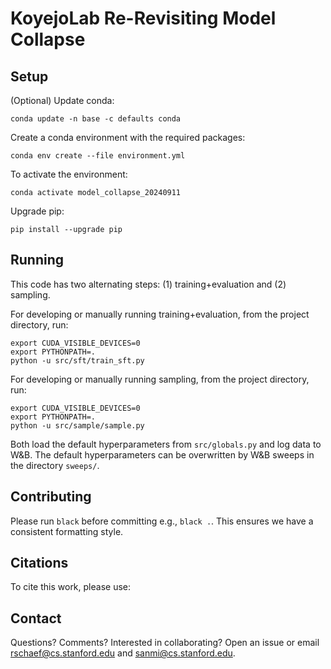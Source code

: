 # KoyejoLab Re-Revisiting Model Collapse

## Setup

(Optional) Update conda:

`conda update -n base -c defaults conda`

Create a conda environment with the required packages:

`conda env create --file environment.yml`

To activate the environment:

`conda activate model_collapse_20240911`

Upgrade pip:

`pip install --upgrade pip`

## Running

This code has two alternating steps: (1) training+evaluation and (2) sampling.

For developing or manually running training+evaluation, from the project directory, run:

```
export CUDA_VISIBLE_DEVICES=0
export PYTHONPATH=.
python -u src/sft/train_sft.py
```

For developing or manually running sampling, from the project directory, run:

```
export CUDA_VISIBLE_DEVICES=0
export PYTHONPATH=.
python -u src/sample/sample.py
```

Both load the default hyperparameters from `src/globals.py` and log data to W&B.
The default hyperparameters can be overwritten by W&B sweeps in the directory `sweeps/`.


## Contributing

Please run `black` before committing e.g., `black .`. This ensures we have a consistent formatting style.

## Citations

To cite this work, please use:

## Contact

Questions? Comments? Interested in collaborating? Open an issue or email rschaef@cs.stanford.edu and sanmi@cs.stanford.edu.